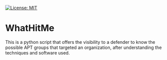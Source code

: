 [![License: MIT](https://img.shields.io/badge/License-MIT-yellow.svg)](https://opensource.org/licenses/MIT)

# WhatHitMe
This is a python script that offers the visibility to a defender to know the possible APT groups that targeted an organization, after understanding the techniques and software used.
